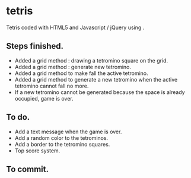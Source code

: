 # tetris

Tetris coded with HTML5 and Javascript / jQuery using <canvas>.

## Steps finished.

* Added a grid method : drawing a tetromino square on the grid.
* Added a grid method : generate new tetromino.
* Added a grid method to make fall the active tetromino.
* Added a grid method to generate a new tetromino when the active tetromino cannot fall no more.
* If a new tetromino cannot be generated because the space is already occupied, game is over.

## To do.

* Add a text message when the game is over.
* Add a random color to the tetrominos.
* Add a border to the tetromino squares.
* Top score system.

## To commit.